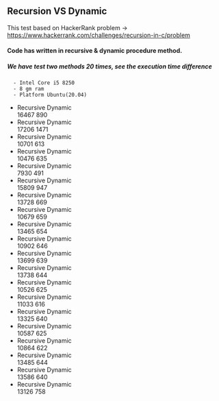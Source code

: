 ## Recursion VS Dynamic
This test based on HackerRank problem -> https://www.hackerrank.com/challenges/recursion-in-c/problem
#### Code has written in recursive & dynamic procedure method.
##### We have test two methods 20 times, see the execution time difference
      - Intel Core i5 8250
      - 8 gm ram
      - Platform Ubuntu(20.04)
      
- Recursive          Dynamic  
 16467               890
- Recursive          Dynamic  
 17206               1471
- Recursive          Dynamic  
 10701               613
- Recursive          Dynamic  
 10476               635
- Recursive          Dynamic  
 7930               491
- Recursive          Dynamic  
 15809               947
- Recursive          Dynamic  
 13728               669
- Recursive          Dynamic  
 10679               659
- Recursive          Dynamic  
 13465               654
- Recursive          Dynamic  
 10902               646
- Recursive          Dynamic  
 13699               639
- Recursive          Dynamic  
 13738               644
- Recursive          Dynamic  
 10526               625
- Recursive          Dynamic  
 11033               616
- Recursive          Dynamic  
 13325               640
- Recursive          Dynamic  
 10587               625
- Recursive          Dynamic  
 10864               622
- Recursive          Dynamic  
 13485               644
- Recursive          Dynamic  
 13586               640
- Recursive          Dynamic  
 13126               758
 

